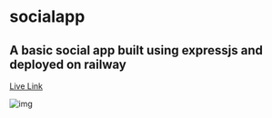 # socialapp

## A basic social app built using expressjs and deployed on railway

[Live Link](https://socialapp-prod.up.railway.app/)


![img](https://user-images.githubusercontent.com/49127848/229372133-1d8be220-c5a2-4ca3-9236-621a8c417487.png)
